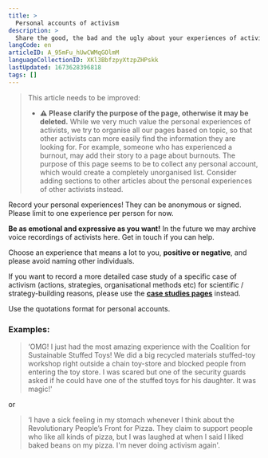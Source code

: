 ```yaml
---
title: >
  Personal accounts of activism
description: >
  Share the good, the bad and the ugly about your experiences of activism!
langCode: en
articleID: A_95mFu_hUwCWMqGOlmM
languageCollectionID: XKl3BbfzpyXtzpZHPskk
lastUpdated: 1673628396818
tags: []
---
```


> This article needs to be improved:
> 
> -   **⚠️ Please clarify the purpose of the page, otherwise it may be deleted.** While we very much value the personal experiences of activists, we try to organise all our pages based on topic, so that other activists can more easily find the information they are looking for. For example, someone who has experienced a burnout, may add their story to a page about burnouts. The purpose of this page seems to be to collect any personal account, which would create a completely unorganised list. Consider adding sections to other articles about the personal experiences of other activists instead.

Record your personal experiences! They can be anonymous or signed. Please limit to one experience per person for now.

**Be as emotional and expressive as you want!** In the future we may archive voice recordings of activists here. Get in touch if you can help.

Choose an experience that means a lot to you, **positive or negative**, and please avoid naming other individuals.

If you want to record a more detailed case study of a specific case of activism (actions, strategies, organisational methods etc) for scientific / strategy-building reasons, please use the [**case studies pages**](/strategy/case-studies) instead.

Use the quotations format for personal accounts.

### Examples:

> ‘OMG! I just had the most amazing experience with the Coalition for Sustainable Stuffed Toys! We did a big recycled materials stuffed-toy workshop right outside a chain toy-store and blocked people from entering the toy store. I was scared but one of the security guards asked if he could have one of the stuffed toys for his daughter. It was magic!'

or

> ‘I have a sick feeling in my stomach whenever I think about the Revolutionary People’s Front for Pizza. They claim to support people who like all kinds of pizza, but I was laughed at when I said I liked baked beans on my pizza. I'm never doing activism again'.